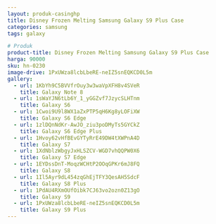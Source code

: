 ```yaml
---
layout: produk-casinghp
title: Disney Frozen Melting Samsung Galaxy S9 Plus Case
categories: samsung
tags: galaxy

# Produk
product-title: Disney Frozen Melting Samsung Galaxy S9 Plus Case
harga: 90000
sku: hn-0230
image-drive: 1PxUWza8lcbLbeRE-neIZ5snEQKCD0L5m
gallery:
  - url: 1KbYh9C5BVVfrOuy3w3waVpXFH8v4SVeR
    title: Galaxy Note 8
  - url: 1sWaYJN6tLb6Y_1_yGGZvf7JzycSLHTnm
    title: Galaxy S6
  - url: 1Cwoi9U9l8WX1aZxPTP5qH6Kg8yLOFiXW
    title: Galaxy S6 Edge
  - url: 1zlDQnNdKr-AwJO_ziu3poDMyTs5GYCkZ
    title: Galaxy S6 Edge Plus
  - url: 1Hvoy62vHfBEvGYTyRrE49DW4tXWPnA4D
    title: Galaxy S7
  - url: 1XdNblzWbgyJxHLSZCV-WGD7vhQQPW0X6
    title: Galaxy S7 Edge
  - url: 1EYDssDnT-MoqzWCHtP2OOqGPKr6mJ8FQ
    title: Galaxy S8
  - url: 1Il5Ayr9dL454zqGhEjTFY3QesAH5SdcF
    title: Galaxy S8 Plus
  - url: 1PdAU4RXmOUfOibk7CJ63vo2ozn0Z13gO
    title: Galaxy S9
  - url: 1PxUWza8lcbLbeRE-neIZ5snEQKCD0L5m
    title: Galaxy S9 Plus
---
```

